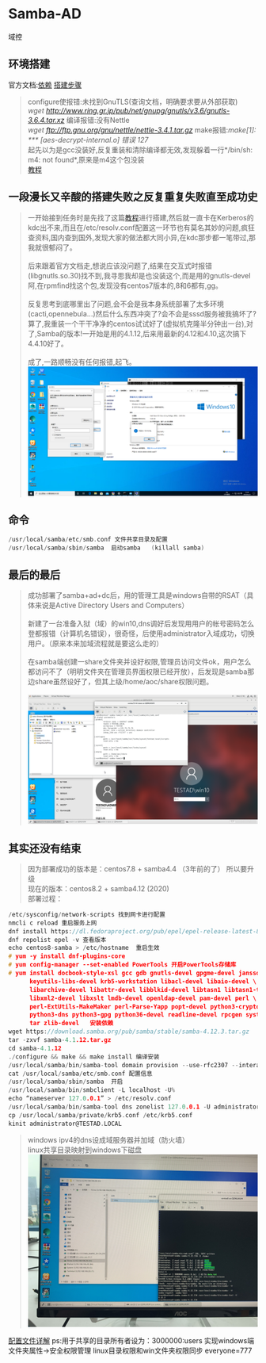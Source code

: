 # Samba-AD
域控

## 环境搭建
官方文档:[依赖](https://wiki.samba.org/index.php/Package_Dependencies_Required_to_Build_Samba#Red_Hat_Enterprise_Linux_7_.2F_CentOS_7_.2F_Scientific_Linux_7)
[搭建步骤](https://wiki.samba.org/index.php/Setting_up_Samba_as_an_Active_Directory_Domain_Controller)

>configure使报错:未找到GnuTLS(查询文档，明确要求要从外部获取)<br>
>*wget http://www.ring.gr.jp/pub/net/gnupg/gnutls/v3.6/gnutls-3.6.4.tar.xz* 编译报错:没有Nettle<br>
>*wget ftp://ftp.gnu.org/gnu/nettle/nettle-3.4.1.tar.gz* make报错:*make[1]: *** [aes-decrypt-internal.o] 错误 127*<br>
>起先以为是gcc没装好,反复重装和清除编译都无效,发现躲着一行*/bin/sh: m4: not found*,原来是m4这个包没装<br>
>[教程](https://blog.csdn.net/HideInTime/article/details/94600815)


## 一段漫长又辛酸的搭建失败之反复重复失败直至成功史
>一开始接到任务时是先找了这篇[教程](http://lihaitao.cn/?p=299)进行搭建,然后就一直卡在Kerberos的kdc出不来,而且在/etc/resolv.conf配置这一环节也有莫名其妙的问题,疯狂查资料,国内查到国外,发现大家的做法都大同小异,在kdc那步都一笔带过,那我就很郁闷了。<br><br>
>后来跟着官方文档走,想说应该没问题了,结果在交互式时报错(libgnutls.so.30)找不到,我寻思我却是也没装这个,而是用的gnutls-devel阿,在rpmfind找这个包,发现没有centos7版本的,8和6都有,gg。<br><br>
>反复思考到底哪里出了问题,会不会是我本身系统部署了太多环境(cacti,opennebula...)然后什么东西冲突了?会不会是sssd服务被我搞坏了?算了,我重装一个干干净净的centos试试好了(虚拟机克隆半分钟出一台),对了,Samba的版本!一开始是用的4.1.12,后来用最新的4.12和4.10,这次搞下4.4.10好了。<br><br>
>成了,一路顺畅没有任何报错,起飞。
![avatar](https://github.com/Ricechips/Samba-AD/blob/master/PrtScn/11.PNG)


## 命令
```c
/usr/local/samba/etc/smb.conf 文件共享目录及配置
/usr/local/samba/sbin/samba  启动samba   (killall samba)
```
## 最后的最后
>成功部署了samba+ad+dc后，用的管理工具是windows自带的RSAT（具体来说是Active Directory Users and Computers）<br><br>
>新建了一台准备入狱（域）的win10,dns调好后发现用用户的帐号密码怎么登都报错（计算机名错误），很奇怪，后使用administrator入域成功，切换用户。（原来本来加域流程就是要这么走的）<br><br>
>在samba端创建一share文件夹并设好权限,管理员访问文件ok，用户怎么都访问不了（明明文件夹在管理员界面权限已经开放），后发现是samba那边share虽然设好了，但其上级/home/aoc/share权限问题。<br><br>
![avatar](https://github.com/Ricechips/Samba-AD/blob/master/PrtScn/Screenshot%20from%202020-06-24%2017-42-34.png)

## 其实还没有结束
>因为部署成功的版本是：centos7.8 + samba4.4  （3年前的了） 所以要升级<br>
>现在的版本：centos8.2 + samba4.12 (2020)<br>
>部署过程：
```c
/etc/sysconfig/network-scripts 找到网卡进行配置
nmcli c reload 重启服务上网
dnf install https://dl.fedoraproject.org/pub/epel/epel-release-latest-8.noarch.rpm -y 加epel仓库
dnf repolist epel -v 查看版本
echo centos8-samba > /etc/hostname  重启生效
# yum -y install dnf-plugins-core
# yum config-manager --set-enabled PowerTools 开启PowerTools存储库
# yum install docbook-style-xsl gcc gdb gnutls-devel gpgme-devel jansson-devel \
      keyutils-libs-devel krb5-workstation libacl-devel libaio-devel \
      libarchive-devel libattr-devel libblkid-devel libtasn1 libtasn1-tools \
      libxml2-devel libxslt lmdb-devel openldap-devel pam-devel perl \
      perl-ExtUtils-MakeMaker perl-Parse-Yapp popt-devel python3-cryptography \
      python3-dns python3-gpg python36-devel readline-devel rpcgen systemd-devel \
      tar zlib-devel   安装依赖
wget https://download.samba.org/pub/samba/stable/samba-4.12.3.tar.gz
tar -zxvf samba-4.1.12.tar.gz
cd samba-4.1.12
./configure && make && make install 编译安装
/usr/local/samba/bin/samba-tool domain provision --use-rfc2307 --interactive 交互式配置
cat /usr/local/samba/etc/smb.conf 配置信息
/usr/local/samba/sbin/samba  开启
/usr/local/samba/bin/smbclient -L localhost -U% 
echo “nameserver 127.0.0.1” > /etc/resolv.conf
/usr/local/samba/bin/samba-tool dns zonelist 127.0.0.1 -U administrator
cp /usr/local/samba/private/krb5.conf /etc/krb5.conf
kinit administrator@TESTAD.LOCAL
```
>windows ipv4的dns设成域服务器并加域（防火墙）<br>
>linux共享目录映射到windows下磁盘
![avatar](https://github.com/Ricechips/Samba-AD/blob/master/PrtScn/IMG_4709.JPG)

[配置文件详解](https://blog.csdn.net/lileiyuyanqin/article/details/79359515)
ps:用于共享的目录所有者设为：3000000:users 实现windows端文件夹属性->安全权限管理 linux目录权限和win文件夹权限同步 everyone=777
